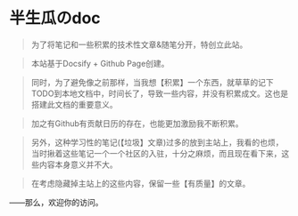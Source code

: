 # 半生瓜のdoc

> 为了将笔记和一些积累的技术性文章&随笔分开，特创立此站。

> 本站基于Docsify + Github Page创建。

> 同时，为了避免像之前那样，当我想【积累】一个东西，就草草的记下TODO到本地文档中，时间长了，导致一些内容，并没有积累成文。这也是搭建此文档的重要意义。

> 加之有Github有贡献日历的存在，也能更加激励我不断积累。

> 另外，这种学习性的笔记(【垃圾】文章)过多的放到主站上，我看的也烦，当时揪着这些笔记一个一个社区的入驻，十分之麻烦，而且现在看下来，这些内容本身意义并不大。

> 在考虑隐藏掉主站上的这些内容，保留一些【有质量】的文章。

——那么，欢迎你的访问。